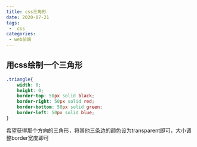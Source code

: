 ```yaml
---
title: css三角形
date: 2020-07-21
tags:
 -  css
categories:
 - web前端
---
```


## 用css绘制一个三角形

```css
.triangle{
    width: 0;
    height: 0;
    border-top: 50px solid black;
    border-right: 50px solid red;
    border-bottom: 50px solid green;
    border-left: 50px solid blue;
}
```

希望获得那个方向的三角形，将其他三条边的颜色设为transparent即可，大小调整border宽度即可
